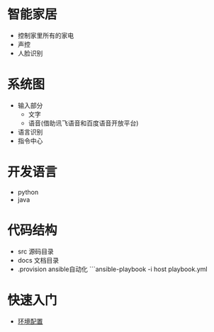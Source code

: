 智能家居
======================
* 控制家里所有的家电
* 声控
* 人脸识别

系统图
======================
* 输入部分
  * 文字
  * 语音(借助讯飞语音和百度语音开放平台)
* 语言识别
* 指令中心


开发语言
======================
* python
* java

代码结构
======================
* src  源码目录
* docs 文档目录
* .provision ansible自动化 ```ansible-playbook -i host playbook.yml

快速入门
=====================
* [环境配置](docs/install.md)
